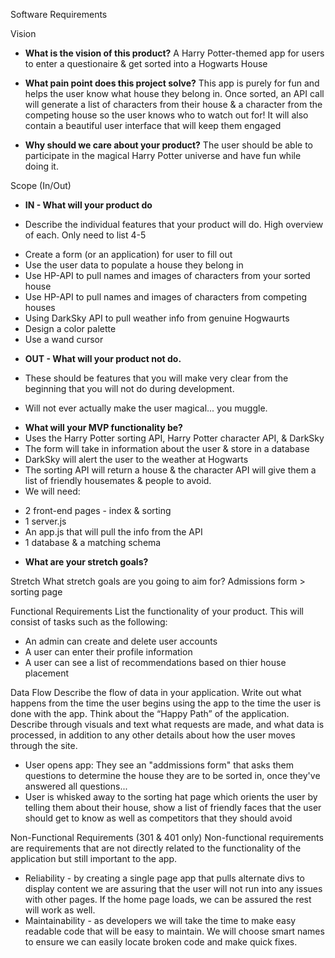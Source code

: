 Software Requirements

Vision


* **What is the vision of this product?** A Harry Potter-themed app for users to enter a questionaire & get sorted into a Hogwarts House

* **What pain point does this project solve?** This app is purely for fun and helps the user know what house they belong in. Once sorted, an API call will generate a list of characters from their house & a character from the competing house so the user knows who to watch out for! It will also contain a beautiful user interface that will keep them engaged

* **Why should we care about your product?** The user should be able to participate in the magical Harry Potter universe and have fun while doing it.

Scope (In/Out)
 * **IN - What will your product do**

* Describe the individual features that your product will do.
High overview of each. Only need to list 4-5
- Create a form (or an application) for user to fill out 
- Use the user data to populate a house they belong in
- Use HP-API to pull names and images of characters from your sorted house
- Use HP-API to pull names and images of characters from competing houses
- Using DarkSky API to pull weather info from genuine Hogwaurts
- Design a color palette
- Use a wand cursor



* **OUT - What will your product not do.**

* These should be features that you will make very clear from the beginning that you will not do during development.
- Will not ever actually make the user magical... you muggle.


* **What will your MVP functionality be?**
* Uses the Harry Potter sorting API, Harry Potter character API, &  DarkSky
* The form will take in information about the user & store in a database
* DarkSky will alert the user to the weather at Hogwarts
* The sorting API will return a house & the character API will give them a list of friendly housemates & people to avoid.
* We will need:
- 2 front-end pages - index & sorting
- 1 server.js
- An app.js that will pull the info from the API
- 1 database & a matching schema

* **What are your stretch goals?**

Stretch
What stretch goals are you going to aim for?
Admissions form > sorting page

Functional Requirements
List the functionality of your product. This will consist of tasks such as the following:

- An admin can create and delete user accounts
- A user can enter their profile information
- A user can see a list of recommendations based on thier house placement



Data Flow
Describe the flow of data in your application. Write out what happens from the time the user begins using the app to the time the user is done with the app. Think about the “Happy Path” of the application. Describe through visuals and text what requests are made, and what data is processed, in addition to any other details about how the user moves through the site.

* User opens app: They see an "addmissions form" that asks them questions to determine the house they are to be sorted in, once they've answered all questions...
* User is whisked away to the sorting hat page which orients the user by telling them about their house, show a list of friendly faces that the user should get to know as well as competitors that they should avoid 


Non-Functional Requirements (301 & 401 only)
Non-functional requirements are requirements that are not directly related to the functionality of the application but still important to the app.
* Reliability - by creating a single page app that pulls alternate divs to display content we are assuring that the user will not run into any issues with other pages. If the home page loads, we can be assured the rest will work as well. 
* Maintainability - as developers we will take the time to make easy readable code that will be easy to maintain. We will choose smart names to ensure we can easily locate broken code and make quick fixes.



